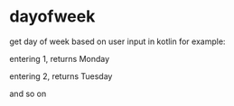 # dayofweek
get day of week based on user input in kotlin
for example:

entering 1, returns Monday

entering 2, returns Tuesday

and so on
